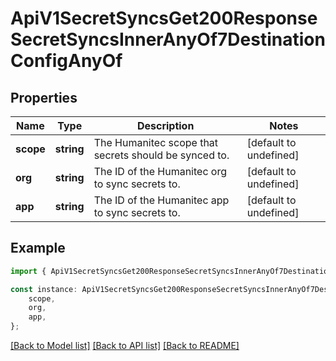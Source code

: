 # ApiV1SecretSyncsGet200ResponseSecretSyncsInnerAnyOf7DestinationConfigAnyOf


## Properties

Name | Type | Description | Notes
------------ | ------------- | ------------- | -------------
**scope** | **string** | The Humanitec scope that secrets should be synced to. | [default to undefined]
**org** | **string** | The ID of the Humanitec org to sync secrets to. | [default to undefined]
**app** | **string** | The ID of the Humanitec app to sync secrets to. | [default to undefined]

## Example

```typescript
import { ApiV1SecretSyncsGet200ResponseSecretSyncsInnerAnyOf7DestinationConfigAnyOf } from './api';

const instance: ApiV1SecretSyncsGet200ResponseSecretSyncsInnerAnyOf7DestinationConfigAnyOf = {
    scope,
    org,
    app,
};
```

[[Back to Model list]](../README.md#documentation-for-models) [[Back to API list]](../README.md#documentation-for-api-endpoints) [[Back to README]](../README.md)
